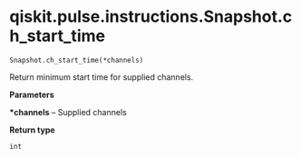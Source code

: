 # qiskit.pulse.instructions.Snapshot.ch\_start\_time

`Snapshot.ch_start_time(*channels)`

Return minimum start time for supplied channels.

**Parameters**

**\*channels** – Supplied channels

**Return type**

`int`
